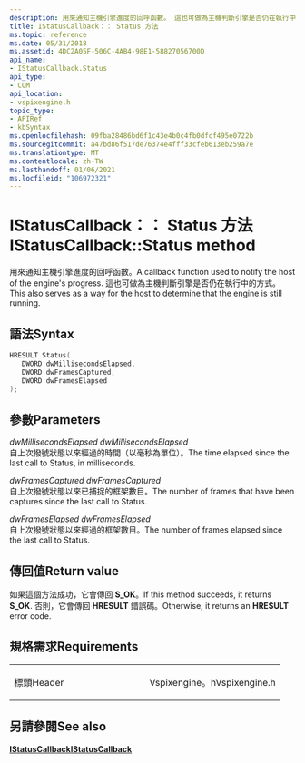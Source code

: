 ```yaml
---
description: 用來通知主機引擎進度的回呼函數。 這也可做為主機判斷引擎是否仍在執行中的方式。
title: IStatusCallback：： Status 方法
ms.topic: reference
ms.date: 05/31/2018
ms.assetid: 4DC2A05F-506C-4AB4-98E1-58827056700D
api_name:
- IStatusCallback.Status
api_type:
- COM
api_location:
- vspixengine.h
topic_type:
- APIRef
- kbSyntax
ms.openlocfilehash: 09fba28486bd6f1c43e4b0c4fb0dfcf495e0722b
ms.sourcegitcommit: a47bd86f517de76374e4fff33cfeb613eb259a7e
ms.translationtype: MT
ms.contentlocale: zh-TW
ms.lasthandoff: 01/06/2021
ms.locfileid: "106972321"
---
```

# <a name="span-idvspixengineistatuscallback_status_dword_dword_dwordspanistatuscallbackstatus-method"></a><span data-ttu-id="fd5ee-104"><span id="vspixengine.istatuscallback_status_dword_dword_dword"></span>IStatusCallback：： Status 方法</span><span class="sxs-lookup"><span data-stu-id="fd5ee-104"><span id="vspixengine.istatuscallback_status_dword_dword_dword"></span>IStatusCallback::Status method</span></span>

<span data-ttu-id="fd5ee-105">用來通知主機引擎進度的回呼函數。</span><span class="sxs-lookup"><span data-stu-id="fd5ee-105">A callback function used to notify the host of the engine's progress.</span></span> <span data-ttu-id="fd5ee-106">這也可做為主機判斷引擎是否仍在執行中的方式。</span><span class="sxs-lookup"><span data-stu-id="fd5ee-106">This also serves as a way for the host to determine that the engine is still running.</span></span>

## <a name="syntax"></a><span data-ttu-id="fd5ee-107">語法</span><span class="sxs-lookup"><span data-stu-id="fd5ee-107">Syntax</span></span>


```C++
HRESULT Status(
   DWORD dwMillisecondsElapsed,
   DWORD dwFramesCaptured,
   DWORD dwFramesElapsed
);
```

## <a name="parameters"></a><span data-ttu-id="fd5ee-108">參數</span><span class="sxs-lookup"><span data-stu-id="fd5ee-108">Parameters</span></span>

<span data-ttu-id="fd5ee-109">*dwMillisecondsElapsed* </span><span class="sxs-lookup"><span data-stu-id="fd5ee-109">*dwMillisecondsElapsed* </span></span>  
<span data-ttu-id="fd5ee-110">自上次撥號狀態以來經過的時間（以毫秒為單位）。</span><span class="sxs-lookup"><span data-stu-id="fd5ee-110">The time elapsed since the last call to Status, in milliseconds.</span></span>

<span data-ttu-id="fd5ee-111">*dwFramesCaptured* </span><span class="sxs-lookup"><span data-stu-id="fd5ee-111">*dwFramesCaptured* </span></span>  
<span data-ttu-id="fd5ee-112">自上次撥號狀態以來已捕捉的框架數目。</span><span class="sxs-lookup"><span data-stu-id="fd5ee-112">The number of frames that have been captures since the last call to Status.</span></span>

<span data-ttu-id="fd5ee-113">*dwFramesElapsed* </span><span class="sxs-lookup"><span data-stu-id="fd5ee-113">*dwFramesElapsed* </span></span>  
<span data-ttu-id="fd5ee-114">自上次撥號狀態以來經過的框架數目。</span><span class="sxs-lookup"><span data-stu-id="fd5ee-114">The number of frames elapsed since the last call to Status.</span></span>

## <a name="return-value"></a><span data-ttu-id="fd5ee-115">傳回值</span><span class="sxs-lookup"><span data-stu-id="fd5ee-115">Return value</span></span>

<span data-ttu-id="fd5ee-116">如果這個方法成功，它會傳回 **S_OK**。</span><span class="sxs-lookup"><span data-stu-id="fd5ee-116">If this method succeeds, it returns **S_OK**.</span></span> <span data-ttu-id="fd5ee-117">否則，它會傳回 **HRESULT** 錯誤碼。</span><span class="sxs-lookup"><span data-stu-id="fd5ee-117">Otherwise, it returns an **HRESULT** error code.</span></span>

## <a name="requirements"></a><span data-ttu-id="fd5ee-118">規格需求</span><span class="sxs-lookup"><span data-stu-id="fd5ee-118">Requirements</span></span>

<table><colgroup><col style="width: 50%" /><col style="width: 50%" /></colgroup><tbody><tr class="odd"><td><p><span data-ttu-id="fd5ee-119">標頭</span><span class="sxs-lookup"><span data-stu-id="fd5ee-119">Header</span></span></p></td><td><span data-ttu-id="fd5ee-120">Vspixengine。h</span><span class="sxs-lookup"><span data-stu-id="fd5ee-120">Vspixengine.h</span></span></td></tr></tbody></table>

## <a name="span-idsee_alsospansee-also"></a><span data-ttu-id="fd5ee-121"><span id="see_also"></span>另請參閱</span><span class="sxs-lookup"><span data-stu-id="fd5ee-121"><span id="see_also"></span>See also</span></span>

[<span data-ttu-id="fd5ee-122">**IStatusCallback**</span><span class="sxs-lookup"><span data-stu-id="fd5ee-122">**IStatusCallback**</span></span>](/windows/desktop/direct3dtools/istatuscallback)

 

 

